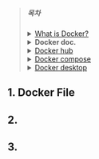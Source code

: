 > ##### **목차**
>
> <details>
> <summary><a href="../README.md">What is Docker?</a></summary>
> <!-- summary  -->
> 	<ul>
>         <li>1. What is Docker?</li>
>         <li>2. Virtualization(가상화)</li>
>         <li>3. Docker Container</li>
>         <li>4. Docker Architecture</li>
>         <li>5. Docker Engine</li>
>         <li>6. Docker Daemon</li>
>         <li>7. Docker Client</li>
>         <li>8. Docker Registries</li>
>         <li>9. Docker Object</li>
>     </ul>
> </details>
>
> <details>
> <summary><strong>Docker doc.</strong></summary>
> <!-- summary  -->
> 	<ul>
>         <li>1. Docker lifecycle</li>
>         <li></li>
>     </ul>
> </details>
>
> <details>
> <summary><a href="../02.docker-hub/README.md">Docker hub</a></summary>
> <!-- summary  -->
> 	<ul>
>         <li>1. Docker lifecycle</li>
>         <li></li>
>     </ul>
> </details>
>
> <details>
> <summary><a href="../03.docker-compose/README.md">Docker compose</a></summary>
> <!-- summary  -->
> 	<ul>
>         <li>1. Docker lifecycle</li>
>         <li></li>
>     </ul>
> </details>
>
> <details>
> <summary><a href="../04.docker-desktop/README.md">Docker desktop</a></summary>
> <!-- summary  -->
> 	<ul>
>         <li>1. Docker lifecycle</li>
>         <li></li>
>     </ul>
> </details>

## 1. Docker File



## 2. 



## 3.